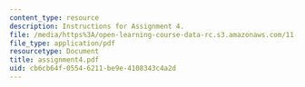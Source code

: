 ```yaml
---
content_type: resource
description: Instructions for Assignment 4.
file: /media/https%3A/open-learning-course-data-rc.s3.amazonaws.com/11-423-information-and-communication-technologies-in-community-development-spring-2004/cb6cb64f05546211be9e4108343c4a2d_assignment4.pdf
file_type: application/pdf
resourcetype: Document
title: assignment4.pdf
uid: cb6cb64f-0554-6211-be9e-4108343c4a2d
---
```

